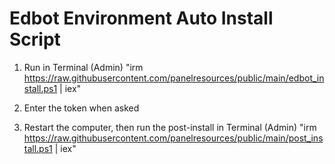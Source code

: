 # Edbot Environment Auto Install Script

1. Run in Terminal (Admin)
"irm https://raw.githubusercontent.com/panelresources/public/main/edbot_install.ps1 | iex"

2. Enter the token when asked

3. Restart the computer, then run the post-install in Terminal (Admin)
"irm https://raw.githubusercontent.com/panelresources/public/main/post_install.ps1 | iex"
